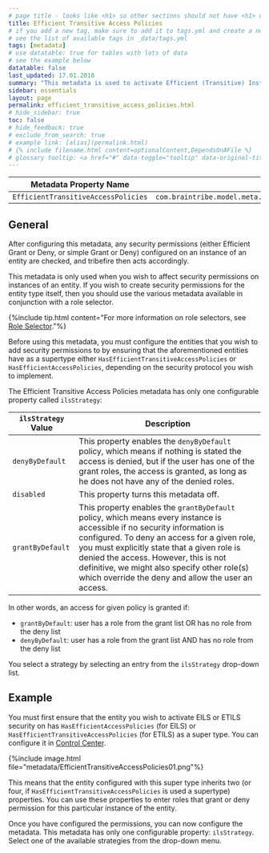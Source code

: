 ```yaml
---
# page title - looks like <h1> so other sections should not have <h1> or single-hash headings
title: Efficient Transitive Access Policies
# if you add a new tag, make sure to add it to tags.yml and create a new page in pages/tags
# see the list of available tags in _data/tags.yml
tags: [metadata]
# use datatable: true for tables with lots of data
# see the example below
datatable: false
last_updated: 17.01.2018
summary: "This metadata is used to activate Efficient (Transitive) Instance Level Security (either ELIS or ETILS) on an entity type or an entity hierarchy."
sidebar: essentials
layout: page
permalink: efficient_transitive_access_policies.html
# hide_sidebar: true
toc: false
# hide_feedback: true
# exclude_from_search: true
# example link: [alias](permalink.html)
# {% include filename.html content=optionalContent,DependsOnAFile %}
# glossary tooltip: <a href="#" data-toggle="tooltip" data-original-title="{{site.data.glossary.entity_type}}">entity types</a>
---
```


Metadata Property Name  | Type Signature  
------- | -----------
`EfficientTransitiveAccessPolicies` | `com.braintribe.model.meta.data.security.EfficientTransitiveAccessPolicies`

## General
After configuring this metadata, any security permissions (either Efficient Grant or Deny, or simple Grant or Deny) configured on an instance of an entity are checked, and tribefire then acts accordingly.

This metadata is only used when you wish to affect security permissions on instances of an entity. If you wish to create security permissions for the entity type itself, then you should use the various metadata available in conjunction with a role selector.

{%include tip.html content="For more information on role selectors, see [Role Selector](role_selector.html)."%}

Before using this metadata, you must configure the entities that you wish to add security permissions to by ensuring that the aforementioned entities have as a supertype either `HasEfficientTransitiveAccessPolicies` or `HasEfficientAccessPolicies`, depending on the security protocol you wish to implement.

The Efficient Transitive Access Policies metadata has only one configurable property called `ilsStrategy`:

`ilsStrategy` Value | Description
------| ---------
`denyByDefault` | 	This property enables the `denyByDefault` policy, which means if nothing is stated the access is denied, but if the user has one of the grant roles, the access is granted, as long as he does not have any of the denied roles.
`disabled` | This property turns this metadata off.
`grantByDefault` | This property enables the `grantByDefault` policy, which means every instance is accessible if no security information is configured. To deny an access for a given role, you must explicitly state that a given role is denied the access. However, this is not definitive, we might also specify other role(s) which override the deny and allow the user an access.

In other words, an access for given policy is granted if:

* `grantByDefault`: user has a role from the grant list OR has no role from the deny list
* `denyByDefault`: user has a role from the grant list AND has no role from the deny list

You select a strategy by selecting an entry from the `ilsStrategy` drop-down list.

## Example
You must first ensure that the entity you wish to activate EILS or ETILS security on has `HasEfficientAccessPolicies` (for EILS) or `HasEfficientTransitiveAccessPolicies` (for ETILS) as a super type. You can configure it in <a href="#" data-toggle="tooltip" data-original-title="{{site.data.glossary.control_center}}">Control Center</a>.

{%include image.html file="metadata/EfficientTransitiveAccessPolicies01.png"%}

This means that the entity configured with this super type inherits two (or four, if `HasEfficientTransitiveAccessPolicies` is used a supertype) properties. You can use these properties to enter roles that grant or deny permission for this particular instance of the entity.

Once you have configured the permissions, you can now configure the metadata. This metadata has only one configurable property: `ilsStrategy`. Select one of the available strategies from the drop-down menu.
